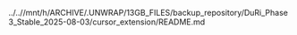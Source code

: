 ../..//mnt/h/ARCHIVE/.UNWRAP/13GB_FILES/backup_repository/DuRi_Phase3_Stable_2025-08-03/cursor_extension/README.md